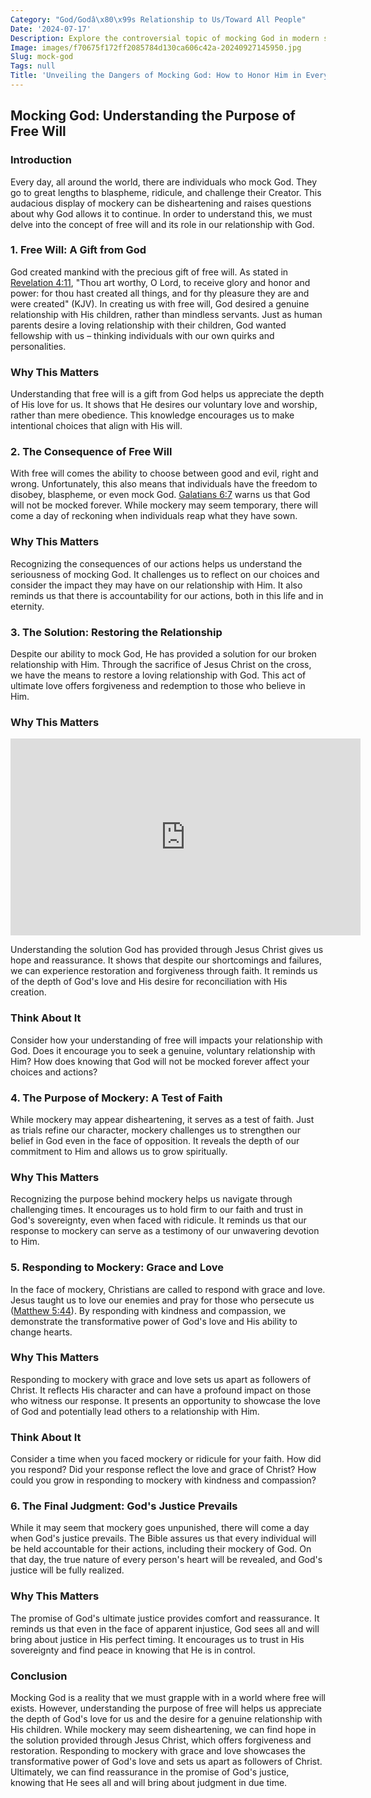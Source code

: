 ```yaml
---
Category: "God/Godâ\x80\x99s Relationship to Us/Toward All People"
Date: '2024-07-17'
Description: Explore the controversial topic of mocking God in modern society. Delve into the implications, boundaries, and impact of such actions.
Image: images/f70675f172ff2085784d130ca606c42a-20240927145950.jpg
Slug: mock-god
Tags: null
Title: 'Unveiling the Dangers of Mocking God: How to Honor Him in Every Aspect'
---
```


## Mocking God: Understanding the Purpose of Free Will

### Introduction

Every day, all around the world, there are individuals who mock God. They go to great lengths to blaspheme, ridicule, and challenge their Creator. This audacious display of mockery can be disheartening and raises questions about why God allows it to continue. In order to understand this, we must delve into the concept of free will and its role in our relationship with God.

### 1. Free Will: A Gift from God

God created mankind with the precious gift of free will. As stated in [Revelation 4:11](https://www.bibleref.com/Revelation/4/Revelation-4-11.html), "Thou art worthy, O Lord, to receive glory and honor and power: for thou hast created all things, and for thy pleasure they are and were created" (KJV). In creating us with free will, God desired a genuine relationship with His children, rather than mindless servants. Just as human parents desire a loving relationship with their children, God wanted fellowship with us – thinking individuals with our own quirks and personalities.

### Why This Matters

Understanding that free will is a gift from God helps us appreciate the depth of His love for us. It shows that He desires our voluntary love and worship, rather than mere obedience. This knowledge encourages us to make intentional choices that align with His will.

### 2. The Consequence of Free Will

With free will comes the ability to choose between good and evil, right and wrong. Unfortunately, this also means that individuals have the freedom to disobey, blaspheme, or even mock God. [Galatians 6:7](https://www.bibleref.com/Galatians/6/Galatians-6-7.html) warns us that God will not be mocked forever. While mockery may seem temporary, there will come a day of reckoning when individuals reap what they have sown.

### Why This Matters

Recognizing the consequences of our actions helps us understand the seriousness of mocking God. It challenges us to reflect on our choices and consider the impact they may have on our relationship with Him. It also reminds us that there is accountability for our actions, both in this life and in eternity.

### 3. The Solution: Restoring the Relationship

Despite our ability to mock God, He has provided a solution for our broken relationship with Him. Through the sacrifice of Jesus Christ on the cross, we have the means to restore a loving relationship with God. This act of ultimate love offers forgiveness and redemption to those who believe in Him.

### Why This Matters


<iframe width="560" height="315" src="https://www.youtube.com/embed/_eGuEloeetM" frameborder="0" allow="autoplay; encrypted-media" allowfullscreen></iframe>


Understanding the solution God has provided through Jesus Christ gives us hope and reassurance. It shows that despite our shortcomings and failures, we can experience restoration and forgiveness through faith. It reminds us of the depth of God's love and His desire for reconciliation with His creation.

### Think About It

Consider how your understanding of free will impacts your relationship with God. Does it encourage you to seek a genuine, voluntary relationship with Him? How does knowing that God will not be mocked forever affect your choices and actions?

### 4. The Purpose of Mockery: A Test of Faith

While mockery may appear disheartening, it serves as a test of faith. Just as trials refine our character, mockery challenges us to strengthen our belief in God even in the face of opposition. It reveals the depth of our commitment to Him and allows us to grow spiritually.

### Why This Matters

Recognizing the purpose behind mockery helps us navigate through challenging times. It encourages us to hold firm to our faith and trust in God's sovereignty, even when faced with ridicule. It reminds us that our response to mockery can serve as a testimony of our unwavering devotion to Him.

### 5. Responding to Mockery: Grace and Love

In the face of mockery, Christians are called to respond with grace and love. Jesus taught us to love our enemies and pray for those who persecute us ([Matthew 5:44](https://www.bibleref.com/Matthew/5/Matthew-5-44.html)). By responding with kindness and compassion, we demonstrate the transformative power of God's love and His ability to change hearts.

### Why This Matters

Responding to mockery with grace and love sets us apart as followers of Christ. It reflects His character and can have a profound impact on those who witness our response. It presents an opportunity to showcase the love of God and potentially lead others to a relationship with Him.

### Think About It

Consider a time when you faced mockery or ridicule for your faith. How did you respond? Did your response reflect the love and grace of Christ? How could you grow in responding to mockery with kindness and compassion?

### 6. The Final Judgment: God's Justice Prevails

While it may seem that mockery goes unpunished, there will come a day when God's justice prevails. The Bible assures us that every individual will be held accountable for their actions, including their mockery of God. On that day, the true nature of every person's heart will be revealed, and God's justice will be fully realized.

### Why This Matters

The promise of God's ultimate justice provides comfort and reassurance. It reminds us that even in the face of apparent injustice, God sees all and will bring about justice in His perfect timing. It encourages us to trust in His sovereignty and find peace in knowing that He is in control.

### Conclusion

Mocking God is a reality that we must grapple with in a world where free will exists. However, understanding the purpose of free will helps us appreciate the depth of God's love for us and the desire for a genuine relationship with His children. While mockery may seem disheartening, we can find hope in the solution provided through Jesus Christ, which offers forgiveness and restoration. Responding to mockery with grace and love showcases the transformative power of God's love and sets us apart as followers of Christ. Ultimately, we can find reassurance in the promise of God's justice, knowing that He sees all and will bring about judgment in due time.